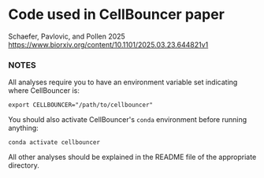 # Code used in CellBouncer paper
Schaefer, Pavlovic, and Pollen 2025
https://www.biorxiv.org/content/10.1101/2025.03.23.644821v1

### NOTES
All analyses require you to have an environment variable set
indicating where CellBouncer is:

```
export CELLBOUNCER="/path/to/cellbouncer"
```

You should also activate CellBouncer's `conda` environment before running
anything:

```
conda activate cellbouncer
```

All other analyses should be explained in the README file of the appropriate
directory.


